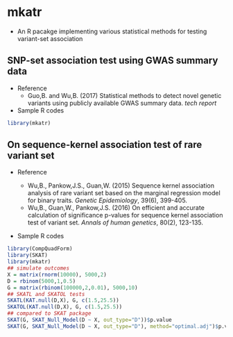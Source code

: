 # mkatr
 - An R pacakge implementing various statistical methods for testing variant-set association

## SNP-set association test using GWAS summary data
 - Reference
    - Guo,B. and Wu,B. (2017) Statistical methods to detect novel genetic variants using publicly available GWAS summary data. *tech report*
 - Sample R codes
 ```r
 library(mkatr)
 ```

## On sequence-kernel association test of rare variant set
 - Reference
    - Wu,B., Pankow,J.S., Guan,W. (2015) Sequence kernel association analysis of rare variant set based on the marginal regression model for binary traits. *Genetic Epidemiology*, 39(6), 399-405.
    - Wu,B., Guan,W., Pankow,J.S. (2016) On efficient and accurate calculation of significance p-values for sequence kernel association test of variant set. *Annals of human genetics*, 80(2), 123-135.
 
 - Sample R codes
```r
library(CompQuadForm)
library(SKAT)
library(mkatr)
## simulate outcomes
X = matrix(rnorm(10000), 5000,2)
D = rbinom(5000,1,0.5)
G = matrix(rbinom(100000,2,0.01), 5000,10)
## SKATL and SKATOL tests
SKATL(KAT.null(D,X), G, c(1.5,25.5))
SKATOL(KAT.null(D,X), G, c(1.5,25.5))
## compared to SKAT package
SKAT(G, SKAT_Null_Model(D ~ X, out_type="D"))$p.value
SKAT(G, SKAT_Null_Model(D ~ X, out_type="D"), method="optimal.adj")$p.value
```
